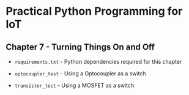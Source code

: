 # Practical Python Programming for IoT

## Chapter 7 - Turning Things On and Off

* `requirements.txt` - Python dependencies required for this chapter

* `optocoupler_test` - Using a Optocoupler as a switch

* `transistor_test` - Using a MOSFET as a switch

